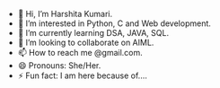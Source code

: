 - 👋 Hi, I’m Harshita Kumari.
- 👀 I’m interested in Python, C and Web development.
- 🌱 I’m currently learning DSA, JAVA, SQL.
- 💞️ I’m looking to collaborate on AIML.
- 📫 How to reach me @gmail.com.
- 😄 Pronouns: She/Her.
- ⚡ Fun fact: I am here because of....

<!---
Harshitakumari08/Harshitakumari08 is a ✨ special ✨ repository because its `README.md` (this file) appears on your GitHub profile.
You can click the Preview link to take a look at your changes.
--->
